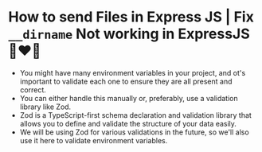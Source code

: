 # How to send Files in Express JS | Fix `__dirname` Not working in ExpressJS 🚀❤️‍🔥

- You might have many environment variables in your project, and ot's important to validate each one to ensure they are all present and correct.
- You can either handle this manually or, preferably, use a validation library like Zod.
- Zod is a TypeScript-first schema declaration and validation library that allows you to define and validate the structure of your data easily.
- We will be using Zod for various validations in the future, so we'll also use it here to validate environment variables.
